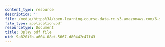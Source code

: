 ```yaml
---
content_type: resource
description: ''
file: /media/https%3A/open-learning-course-data-rc.s3.amazonaws.com/6-s095-programming-for-the-puzzled-january-iap-2018/9a8203fba60408ef5667d80442c47f43_zgk93CwMVk8.pdf
file_type: application/pdf
resourcetype: Document
title: 3play pdf file
uid: 9a8203fb-a604-08ef-5667-d80442c47f43
---
```

